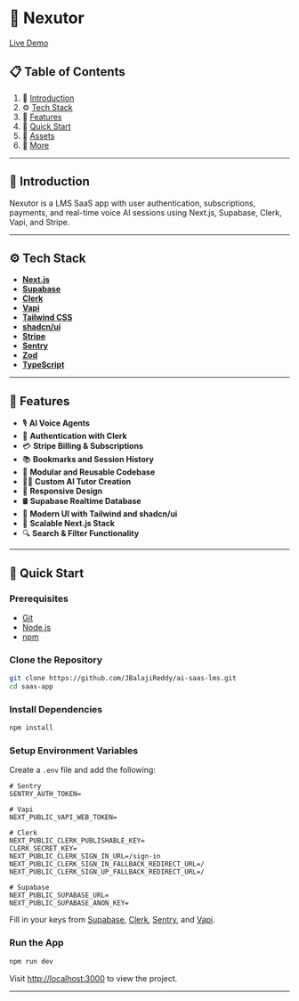# 📘 Nexutor

[Live Demo](https://ai-saas-lms.vercel.app/)

## 📋 Table of Contents

1. 🤖 [Introduction](#introduction)
2. ⚙️ [Tech Stack](#tech-stack)
3. 🔋 [Features](#features)
4. 🤸 [Quick Start](#quick-start)
5. 🔗 [Assets](#assets)
6. 🚀 [More](#more)


---

## 🤖 Introduction

Nexutor is a LMS SaaS app with user authentication, subscriptions, payments, and real-time voice AI sessions using Next.js, Supabase, Clerk, Vapi, and Stripe.

---

## ⚙️ Tech Stack

* **[Next.js](https://nextjs.org/)**
* **[Supabase](https://supabase.com/)**
* **[Clerk](https://jsm.dev/converso-clerk)**
* **[Vapi](https://jsm.dev/converso-vapi)**
* **[Tailwind CSS](https://tailwindcss.com/)**
* **[shadcn/ui](https://ui.shadcn.com/)**
* **[Stripe](https://stripe.com/)**
* **[Sentry](https://jsm.dev/converso-sentry)**
* **[Zod](https://zod.dev/)**
* **[TypeScript](https://www.typescriptlang.org/)**

---

## 🔋 Features

* 🎙️ **AI Voice Agents**
* 🔐 **Authentication with Clerk**
* 💳 **Stripe Billing & Subscriptions**
* 📚 **Bookmarks and Session History**
* 🧩 **Modular and Reusable Codebase**
* 👨‍🏫 **Custom AI Tutor Creation**
* 📱 **Responsive Design**
* 🛢️ **Supabase Realtime Database**
* 🎨 **Modern UI with Tailwind and shadcn/ui**
* 🚀 **Scalable Next.js Stack**
* 🔍 **Search & Filter Functionality**

---

## 🤸 Quick Start

### Prerequisites

* [Git](https://git-scm.com/)
* [Node.js](https://nodejs.org/en)
* [npm](https://www.npmjs.com/)

### Clone the Repository

```bash
git clone https://github.com/JBalajiReddy/ai-saas-lms.git
cd saas-app
```

### Install Dependencies

```bash
npm install
```

### Setup Environment Variables

Create a `.env` file and add the following:

```env
# Sentry
SENTRY_AUTH_TOKEN=

# Vapi
NEXT_PUBLIC_VAPI_WEB_TOKEN=

# Clerk
NEXT_PUBLIC_CLERK_PUBLISHABLE_KEY=
CLERK_SECRET_KEY=
NEXT_PUBLIC_CLERK_SIGN_IN_URL=/sign-in
NEXT_PUBLIC_CLERK_SIGN_IN_FALLBACK_REDIRECT_URL=/
NEXT_PUBLIC_CLERK_SIGN_UP_FALLBACK_REDIRECT_URL=/

# Supabase
NEXT_PUBLIC_SUPABASE_URL=
NEXT_PUBLIC_SUPABASE_ANON_KEY=
```

Fill in your keys from [Supabase](https://supabase.com/dashboard), [Clerk](https://clerk.com/), [Sentry](https://sentry.io/), and [Vapi](https://vapi.ai/).

### Run the App

```bash
npm run dev
```

Visit [http://localhost:3000](http://localhost:3000) to view the project.

---

